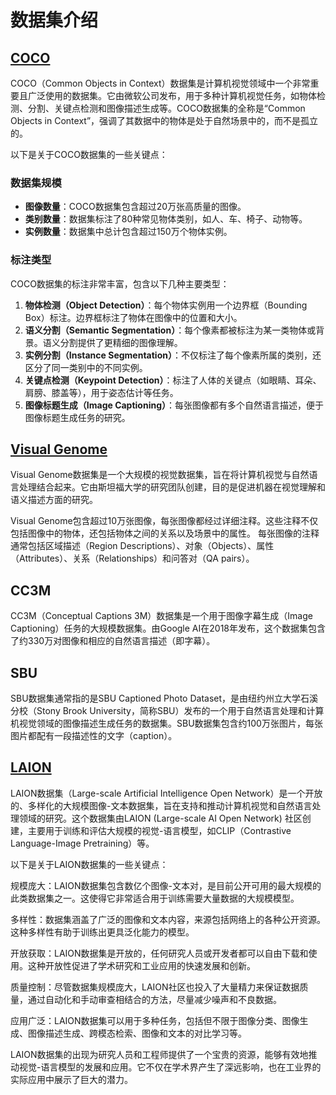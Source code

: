 # 数据集介绍

## [COCO](https://cocodataset.org/#home)
COCO（Common Objects in Context）数据集是计算机视觉领域中一个非常重要且广泛使用的数据集。它由微软公司发布，用于多种计算机视觉任务，如物体检测、分割、关键点检测和图像描述生成等。COCO数据集的全称是“Common Objects in Context”，强调了其数据中的物体是处于自然场景中的，而不是孤立的。

以下是关于COCO数据集的一些关键点：

### 数据集规模

- **图像数量**：COCO数据集包含超过20万张高质量的图像。
- **类别数量**：数据集标注了80种常见物体类别，如人、车、椅子、动物等。
- **实例数量**：数据集中总计包含超过150万个物体实例。

### 标注类型

COCO数据集的标注非常丰富，包含以下几种主要类型：

1. **物体检测（Object Detection）**：每个物体实例用一个边界框（Bounding Box）标注。边界框标注了物体在图像中的位置和大小。
2. **语义分割（Semantic Segmentation）**：每个像素都被标注为某一类物体或背景。语义分割提供了更精细的图像理解。
3. **实例分割（Instance Segmentation）**：不仅标注了每个像素所属的类别，还区分了同一类别中的不同实例。
4. **关键点检测（Keypoint Detection）**：标注了人体的关键点（如眼睛、耳朵、肩膀、膝盖等），用于姿态估计等任务。
5. **图像标题生成（Image Captioning）**：每张图像都有多个自然语言描述，便于图像标题生成任务的研究。

## [Visual Genome](https://homes.cs.washington.edu/~ranjay/visualgenome/index.html)
Visual Genome数据集是一个大规模的视觉数据集，旨在将计算机视觉与自然语言处理结合起来。它由斯坦福大学的研究团队创建，目的是促进机器在视觉理解和语义描述方面的研究。

Visual Genome包含超过10万张图像，每张图像都经过详细注释。这些注释不仅包括图像中的物体，还包括物体之间的关系以及场景中的属性。
每张图像的注释通常包括区域描述（Region Descriptions）、对象（Objects）、属性（Attributes）、关系（Relationships）和问答对（QA pairs）。

## CC3M
CC3M（Conceptual Captions 3M）数据集是一个用于图像字幕生成（Image Captioning）任务的大规模数据集。由Google AI在2018年发布，这个数据集包含了约330万对图像和相应的自然语言描述（即字幕）。

## SBU
SBU数据集通常指的是SBU Captioned Photo Dataset，是由纽约州立大学石溪分校（Stony Brook University，简称SBU）发布的一个用于自然语言处理和计算机视觉领域的图像描述生成任务的数据集。SBU数据集包含约100万张图片，每张图片都配有一段描述性的文字（caption）。

## [LAION](https://laion.ai/blog/laion-400-open-dataset/)
LAION数据集（Large-scale Artificial Intelligence Open Network）是一个开放的、多样化的大规模图像-文本数据集，旨在支持和推动计算机视觉和自然语言处理领域的研究。这个数据集由LAION (Large-scale AI Open Network) 社区创建，主要用于训练和评估大规模的视觉-语言模型，如CLIP（Contrastive Language-Image Pretraining）等。

以下是关于LAION数据集的一些关键点：

规模庞大：LAION数据集包含数亿个图像-文本对，是目前公开可用的最大规模的此类数据集之一。这使得它非常适合用于训练需要大量数据的大规模模型。

多样性：数据集涵盖了广泛的图像和文本内容，来源包括网络上的各种公开资源。这种多样性有助于训练出更具泛化能力的模型。

开放获取：LAION数据集是开放的，任何研究人员或开发者都可以自由下载和使用。这种开放性促进了学术研究和工业应用的快速发展和创新。

质量控制：尽管数据集规模庞大，LAION社区也投入了大量精力来保证数据质量，通过自动化和手动审查相结合的方法，尽量减少噪声和不良数据。

应用广泛：LAION数据集可以用于多种任务，包括但不限于图像分类、图像生成、图像描述生成、跨模态检索、图像和文本的对比学习等。

LAION数据集的出现为研究人员和工程师提供了一个宝贵的资源，能够有效地推动视觉-语言模型的发展和应用。它不仅在学术界产生了深远影响，也在工业界的实际应用中展示了巨大的潜力。